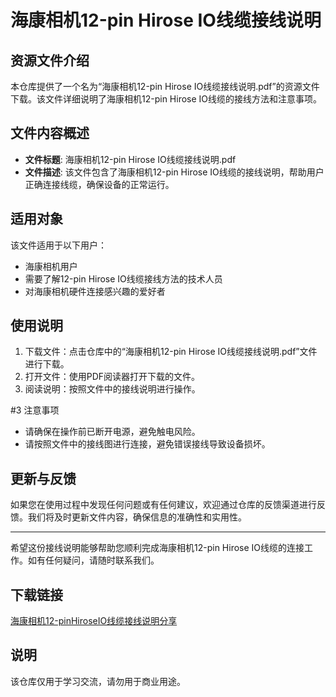 # 海康相机12-pin Hirose IO线缆接线说明

## 资源文件介绍

本仓库提供了一个名为“海康相机12-pin Hirose IO线缆接线说明.pdf”的资源文件下载。该文件详细说明了海康相机12-pin Hirose IO线缆的接线方法和注意事项。

## 文件内容概述

- **文件标题**: 海康相机12-pin Hirose IO线缆接线说明.pdf
- **文件描述**: 该文件包含了海康相机12-pin Hirose IO线缆的接线说明，帮助用户正确连接线缆，确保设备的正常运行。

## 适用对象

该文件适用于以下用户：
- 海康相机用户
- 需要了解12-pin Hirose IO线缆接线方法的技术人员
- 对海康相机硬件连接感兴趣的爱好者

## 使用说明

1. 下载文件：点击仓库中的“海康相机12-pin Hirose IO线缆接线说明.pdf”文件进行下载。
2. 打开文件：使用PDF阅读器打开下载的文件。
3. 阅读说明：按照文件中的接线说明进行操作。

#3 注意事项

- 请确保在操作前已断开电源，避免触电风险。
- 请按照文件中的接线图进行连接，避免错误接线导致设备损坏。

## 更新与反馈

如果您在使用过程中发现任何问题或有任何建议，欢迎通过仓库的反馈渠道进行反馈。我们将及时更新文件内容，确保信息的准确性和实用性。

---

希望这份接线说明能够帮助您顺利完成海康相机12-pin Hirose IO线缆的连接工作。如有任何疑问，请随时联系我们。

## 下载链接
[海康相机12-pinHiroseIO线缆接线说明分享](https://pan.quark.cn/s/97bc488e3d8e)

## 说明

该仓库仅用于学习交流，请勿用于商业用途。
